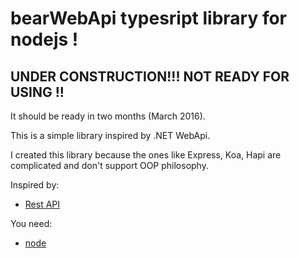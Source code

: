 bearWebApi typesript library for nodejs !
====================

UNDER CONSTRUCTION!!!   NOT READY FOR USING !!
------------------------------------------------
It should be ready in two months (March 2016).  

This is a simple library inspired  by .NET WebApi.

I created this library because the ones like Express, Koa, Hapi are complicated and don't support OOP philosophy.

Inspired by:
* [Rest API](http://www.restapittuorial.com)

You need:
* [node](https://nodejs.org) 